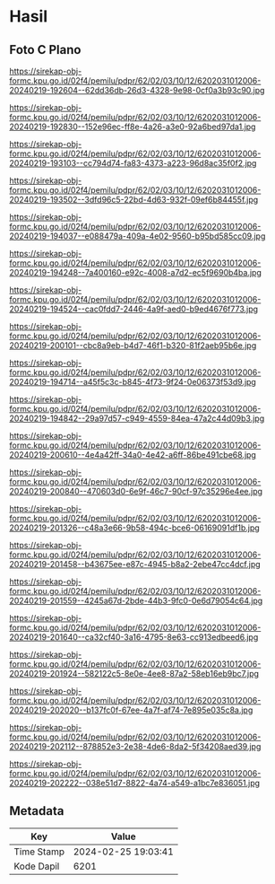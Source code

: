 # Hasil

## Foto C Plano

https://sirekap-obj-formc.kpu.go.id/02f4/pemilu/pdpr/62/02/03/10/12/6202031012006-20240219-192604--62dd36db-26d3-4328-9e98-0cf0a3b93c90.jpg

https://sirekap-obj-formc.kpu.go.id/02f4/pemilu/pdpr/62/02/03/10/12/6202031012006-20240219-192830--152e96ec-ff8e-4a26-a3e0-92a6bed97da1.jpg

https://sirekap-obj-formc.kpu.go.id/02f4/pemilu/pdpr/62/02/03/10/12/6202031012006-20240219-193103--cc794d74-fa83-4373-a223-96d8ac35f0f2.jpg

https://sirekap-obj-formc.kpu.go.id/02f4/pemilu/pdpr/62/02/03/10/12/6202031012006-20240219-193502--3dfd96c5-22bd-4d63-932f-09ef6b84455f.jpg

https://sirekap-obj-formc.kpu.go.id/02f4/pemilu/pdpr/62/02/03/10/12/6202031012006-20240219-194037--e088479a-409a-4e02-9560-b95bd585cc09.jpg

https://sirekap-obj-formc.kpu.go.id/02f4/pemilu/pdpr/62/02/03/10/12/6202031012006-20240219-194248--7a400160-e92c-4008-a7d2-ec5f9690b4ba.jpg

https://sirekap-obj-formc.kpu.go.id/02f4/pemilu/pdpr/62/02/03/10/12/6202031012006-20240219-194524--cac0fdd7-2446-4a9f-aed0-b9ed4676f773.jpg

https://sirekap-obj-formc.kpu.go.id/02f4/pemilu/pdpr/62/02/03/10/12/6202031012006-20240219-200101--cbc8a9eb-b4d7-46f1-b320-81f2aeb95b6e.jpg

https://sirekap-obj-formc.kpu.go.id/02f4/pemilu/pdpr/62/02/03/10/12/6202031012006-20240219-194714--a45f5c3c-b845-4f73-9f24-0e06373f53d9.jpg

https://sirekap-obj-formc.kpu.go.id/02f4/pemilu/pdpr/62/02/03/10/12/6202031012006-20240219-194842--29a97d57-c949-4559-84ea-47a2c44d09b3.jpg

https://sirekap-obj-formc.kpu.go.id/02f4/pemilu/pdpr/62/02/03/10/12/6202031012006-20240219-200610--4e4a42ff-34a0-4e42-a6ff-86be491cbe68.jpg

https://sirekap-obj-formc.kpu.go.id/02f4/pemilu/pdpr/62/02/03/10/12/6202031012006-20240219-200840--470603d0-6e9f-46c7-90cf-97c35296e4ee.jpg

https://sirekap-obj-formc.kpu.go.id/02f4/pemilu/pdpr/62/02/03/10/12/6202031012006-20240219-201326--c48a3e66-9b58-494c-bce6-06169091df1b.jpg

https://sirekap-obj-formc.kpu.go.id/02f4/pemilu/pdpr/62/02/03/10/12/6202031012006-20240219-201458--b43675ee-e87c-4945-b8a2-2ebe47cc4dcf.jpg

https://sirekap-obj-formc.kpu.go.id/02f4/pemilu/pdpr/62/02/03/10/12/6202031012006-20240219-201559--4245a67d-2bde-44b3-9fc0-0e6d79054c64.jpg

https://sirekap-obj-formc.kpu.go.id/02f4/pemilu/pdpr/62/02/03/10/12/6202031012006-20240219-201640--ca32cf40-3a16-4795-8e63-cc913edbeed6.jpg

https://sirekap-obj-formc.kpu.go.id/02f4/pemilu/pdpr/62/02/03/10/12/6202031012006-20240219-201924--582122c5-8e0e-4ee8-87a2-58eb16eb9bc7.jpg

https://sirekap-obj-formc.kpu.go.id/02f4/pemilu/pdpr/62/02/03/10/12/6202031012006-20240219-202020--b137fc0f-67ee-4a7f-af74-7e895e035c8a.jpg

https://sirekap-obj-formc.kpu.go.id/02f4/pemilu/pdpr/62/02/03/10/12/6202031012006-20240219-202112--878852e3-2e38-4de6-8da2-5f34208aed39.jpg

https://sirekap-obj-formc.kpu.go.id/02f4/pemilu/pdpr/62/02/03/10/12/6202031012006-20240219-202222--038e51d7-8822-4a74-a549-a1bc7e836051.jpg


## Metadata

| Key        | Value               |
| ---------- | ------------------- |
| Time Stamp | 2024-02-25 19:03:41 |
| Kode Dapil | 6201                |



